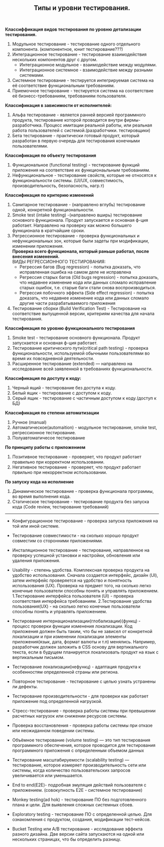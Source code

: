 <div align="center">
<H2>Типы и уровни тестирования.</H2>
</div>
<br>

**Классиффикация видов тестирования по уровню детализации тестирования.**  
1. Модульное тестирование - тестирование одного отдельного компонента.
(компонентное, юнит тестирование???)
2. Интеграционное тестирование - тестирование взаимодействия нескольких компонентов друг с другом.
    - Интеграционное модульное - взаимодействие между модулями.
    - Интеграционное системное - взаимодействие между разными системами.
3. Системное тестирование - тестируется интегрируемая система на её соответствие функциональным требованиям.
4. Приемочное тестирование - тестируется система на соответствие её бизнесс-требованиям, требованиям пользователя.
 
**Классификация в зависимости от исполнителей:**  
 1. Альфа тестирование - является ранней версией программного продукта, тестирование которой проводится внутри фирмы-разработчика. Процесс имитации реальной работы, или реальная работа пользователей с системой.(разработчики. тестировщики)  
 2. Бета тестирование - практически готовый продукт, который разработан в первую очередь для тестирования конечными пользователями.  

 **Классификация по объекту тестирования**  
 1. Функциональное (functional testing) - тестирование функций приложения на соответствие их функционаьльным требованиям.
 2. Нефункциональное - тестирование свойств, которые не относятся к функциональности системы. (UI/UX, совместимость, производительность, безопасность, нагр.т)

**Классификация по критерию изменений**  
1. Санитарное тестирование - (направлено вглубь) тестирование одной, конкретной функциональности. 
2. Smoke test (intake testing) -(направлено вширь) тестирование основного функционала. Продукт запускается и основная ф-ция работает. Направлено на проверку как можно большего функционала в кратчайшие сроки.
3. Регрессионное тестирование - проверка функциональных и нефункциональных зон, которые были задеты при модификации, изменении приложения.  
**Проверка всего функционала, который раньше работал, после внесения изменений.**  
  ВИДЫ РЕГРЕССИОННОГО ТЕСТИРОВАНИЯ:  
      - Регрессия багов (Bug regression) - попытка доказать, что исправленная ошибка на самом деле не исправлена
      - Регрессия старых багов (Old bugs regression) - попытка доказать, что недавнее изменение кода или данных сломало исправление старых ошибок, т.е. старые баги стали снова воспроизводиться.
      - Регрессия побочного эффекта (Side effect regression) - попытка доказать, что недавнее изменение кода или данных сломало другие части разрабатываемого приложения
4. Тестирование сборки (Build Verification Test) - Тестирование  на соответствие выпущенной версии, критериям качества для начала тестирования.

**Классификация по уровню функционального тестирования**
1. Smoke test - тестирование основного функционала. Продукт запускается и основная ф-ция работает.
2. Тестирование критического пути(critical path testing) - проверка функциональности, используемой обычными пользователями во время их повседневной деятельности.
3. Расширенное тестирование (extended) — направлено на исследование всей заявленной в требованиях функциональности.

**Классификация по доступу к коду:**  
1. Черный ящий - тестирование без доступа к коду.
2.  Белый ящик - тестирование с доступом к коду.
3.  Серый ящик - тестирование с частичным доступом к коду.(доступ к БД)

**Классификация по степени автоматизации**  
1. Ручное (manual)
2. Автоматическое(automaition) - модульное тестирование, smoke test, регрессионное тестирование.
3. Полуавтоматичесое тестирование

**По принципу работы с приложением**
1. Позитивное тестирование - проверяет, что продукт работает правильно при корректном использовании.
2. Негативное тестирование - проверяет, что продукт работает првильно при некорректном использовании.

**По запуску кода на исполнение**  
1. Динамическое тестирование - проверка функционала программы, во время выполнения кода.
2. Статическое тестирование - тестирование продукта без запуска кода (Code review, тестирование требований)
---
 - Конфигурационное тестирование -  проверка запуска приложения на той или иной системе.
 - Тестирование совместимости - на сколько хорошо продукт совместим со сторонними приложениями.
 - Инсталяционное тестирование - тестирование, направленное на проверку успешной установки и настройки, обновления или удаления приложения.
   
 - Usability - степень удобства. Комплексная проверка продукта на удобство использования. Сначала создается интерфейс, дизайн (UI), затем интерфейс проверяется на удобство и понятность использования (UX). Проверка на предмет того, на сколько легко конечные пользователи способны понять и управлять приложением.
  1.Тестирование интерфейса пользователя (UI) - проверка соответствия интерфейса требованиям.
  2.Тестирование удобства пользования(UX) - на сколько легко конечные пользователи способны понять и управлять приложением.
 
 - Тестирование интернационализации(глобализации)(функц) - процесс проверки функции изменения локализации. Код приложения должен быть таким, что бы не зависел от конкретной локализации и при изменении локализации элементы приложения(язык, дата, формат валюты и т.п) менялись.  Например, разработчик должен заложить в CSS основу для вертикального текста, если в будущем планируется локализовать продукт на язык с вертикальным письмом.
 - Тестирование локализации(нефункц) - адаптация продукта к особенностям определенной страны или региона.

- Повторное тестирование - тестирование с целью узнать устранены ли дефекты.
- Тестирование производительности - для проверки как работает приложение под определенной нагрузкой.
- Стресс-тестирование - проверка работы системы при превышении расчетных нагрузок или снижении ресурсов системы.
- Проверка восстановления - проверка работы системы при отказе или неожиданном поведении системы.
- Объёмное тестирование (volume testing) — это тип тестирования программного обеспечения, которое проводится для тестирования программного приложения с определенным объемом данных
- Тестирование масштабируемости (scalability testing) — тестирование, которое измеряет производительность сети или системы, когда количество пользовательских запросов увеличивается или уменьшается.

- End to end(E2E)- подробная эмуляция действий пользователя с приложением. (совокупность E2E - системное тестирование)
- Monkey testing(ad hok) - тестирование ПО без подготовленного плана и цели. Для выявления сложных системных сбоев.
- Exploratory testing - тестирование ПО с определенной целью. Для ознакомления с продуктом, создания, модификации тест-кейсов.
- Bucket Testing или A/B тестирование - исследование эффекта разного дизайна. Две версии сайта запускаются на одной или нескольких страницах, что бы определить разницу.

